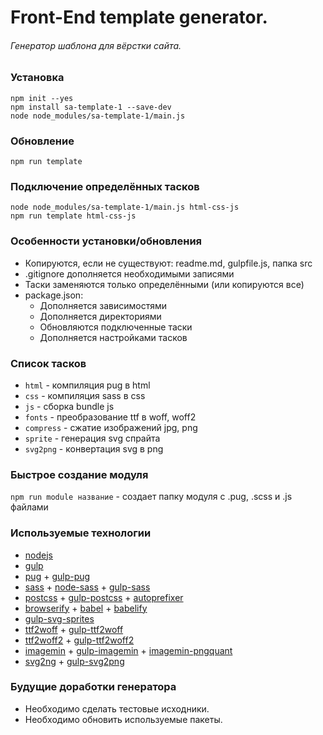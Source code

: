 # Front-End template generator. #
###### Генератор шаблона для вёрстки сайта. ######

### Установка ###
`npm init --yes`  
`npm install sa-template-1 --save-dev`  
`node node_modules/sa-template-1/main.js`  

### Обновление ###
`npm run template`  

### Подключение определённых тасков ###
`node node_modules/sa-template-1/main.js html-css-js`  
`npm run template html-css-js`  

### Особенности установки/обновления ###
* Копируются, если не существуют: readme.md, gulpfile.js, папка src
* .gitignore дополняется необходимыми записями
* Таски заменяются только определёнными (или копируются все)
* package.json:
  * Дополняется зависимостями
  * Дополняется директориями
  * Обновляются подключенные таски 
  * Дополняется настройками тасков

### Список тасков ###
* `html` - компиляция pug в html
* `css` - компиляция sass в css
* `js` - сборка bundle js
* `fonts` - преобразование ttf в woff, woff2
* `compress` - сжатие изображений jpg, png
* `sprite` - генерация svg спрайта
* `svg2png` - конвертация svg в png

### Быстрое создание модуля ###
`npm run module название` - создает папку модуля с .pug, .scss и .js файлами  

### Используемые технологии ###
* [nodejs](https://nodejs.org/)
* [gulp](https://gulpjs.com/)
* [pug](https://pugjs.org/) + [gulp-pug](https://github.com/gulp-community/gulp-pug)
* [sass](https://sass-lang.com/) + [node-sass](https://github.com/sass/node-sass) + [gulp-sass](https://github.com/dlmanning/gulp-sass)
* [postcss](https://github.com/postcss/postcss) + [gulp-postcss](https://github.com/postcss/gulp-postcss) + [autoprefixer](https://autoprefixer.github.io/ru/)
* [browserify](http://browserify.org/) + [babel](https://babeljs.io/) + [babelify](https://github.com/babel/babelify)
* [gulp-svg-sprites](https://github.com/shakyshane/gulp-svg-sprites)
* [ttf2woff](https://github.com/fontello/ttf2woff) + [gulp-ttf2woff](https://github.com/nfroidure/gulp-ttf2woff)
* [ttf2woff2](https://github.com/nfroidure/ttf2woff2) + [gulp-ttf2woff2](https://github.com/nfroidure/gulp-ttf2woff2)
* [imagemin](https://github.com/imagemin/imagemin) + [gulp-imagemin](https://github.com/sindresorhus/gulp-imagemin) + [imagemin-pngquant](https://github.com/imagemin/imagemin-pngquant)
* [svg2ng](https://github.com/domenic/svg2png) + [gulp-svg2png](https://github.com/akoenig/gulp-svg2png)

### Будущие доработки генератора ###
* Необходимо сделать тестовые исходники.
* Необходимо обновить используемые пакеты.